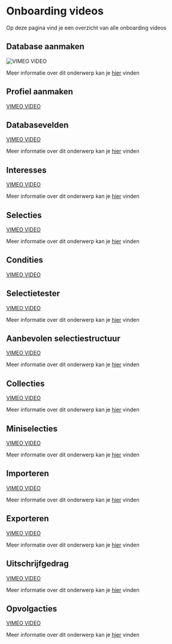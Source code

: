 # Onboarding videos
Op deze pagina vind je een overzicht van alle onboarding videos

## Database aanmaken
![VIMEO VIDEO](https://player.vimeo.com/video/670122922 "Database aanmaken")

Meer informatie over dit onderwerp kan je [hier](./database-profiles) vinden

## Profiel aanmaken
[VIMEO VIDEO](https://player.vimeo.com/video/670123007?h=20f3381382&amp;badge=0&amp;autopause=0&amp;player_id=0&amp;app_id=58479 "Profiel aanmaken")

## Databasevelden
[VIMEO VIDEO](https://player.vimeo.com/video/670123088?h=d6a59ec992&amp;badge=0&amp;autopause=0&amp;player_id=0&amp;app_id=58479 "Databasevelden")

Meer informatie over dit onderwerp kan je [hier](./database-fields) vinden

## Interesses
[VIMEO VIDEO](https://player.vimeo.com/video/670123208?h=34b057b5f1&amp;badge=0&amp;autopause=0&amp;player_id=0&amp;app_id=58479 "Interesses")

Meer informatie over dit onderwerp kan je [hier](./sender-domains) vinden

## Selecties
[VIMEO VIDEO](https://player.vimeo.com/video/676270556?h=fe357254ec&amp;badge=0&amp;autopause=0&amp;player_id=0&amp;app_id=58479 "Selecties")

Meer informatie over dit onderwerp kan je [hier](./database-selections-introduction) vinden

## Condities
[VIMEO VIDEO](https://player.vimeo.com/video/676271291?h=af990d3fde&amp;badge=0&amp;autopause=0&amp;player_id=0&amp;app_id=58479 "Condities")

## Selectietester
[VIMEO VIDEO](https://player.vimeo.com/video/676272215?h=7a7e4bbcc9&amp;badge=0&amp;autopause=0&amp;player_id=0&amp;app_id=58479 "Selectietester")

Meer informatie over dit onderwerp kan je [hier](./database-selections-introduction) vinden

## Aanbevolen selectiestructuur
[VIMEO VIDEO](https://player.vimeo.com/video/789761339?h=bceb9781c8&amp;badge=0&amp;autopause=0&amp;player_id=0&amp;app_id=58479 "Aanbevolen selectiestructuur")

Meer informatie over dit onderwerp kan je [hier](./database-management) vinden

## Collecties
[VIMEO VIDEO](https://player.vimeo.com/video/789761289?h=3eaa32efa2&amp;badge=0&amp;autopause=0&amp;player_id=0&amp;app_id=58479 "Collecties")

Meer informatie over dit onderwerp kan je [hier](./database-collections) vinden

## Miniselecties
[VIMEO VIDEO](https://player.vimeo.com/video/789761255?h=15701ac3f6&amp;badge=0&amp;autopause=0&amp;player_id=0&amp;app_id=58479 "Miniselecties")

Meer informatie over dit onderwerp kan je [hier](./database-collections) vinden

## Importeren
[VIMEO VIDEO](https://player.vimeo.com/video/789761221?h=f652dbe3a4&amp;badge=0&amp;autopause=0&amp;player_id=0&amp;app_id=58479 "Importeren")

Meer informatie over dit onderwerp kan je [hier](./database-import) vinden

## Exporteren
[VIMEO VIDEO](https://player.vimeo.com/video/789761190?h=9b5ae2bdcd&amp;badge=0&amp;autopause=0&amp;player_id=0&amp;app_id=58479 "Exporteren")

Meer informatie over dit onderwerp kan je [hier](./database-export) vinden

## Uitschrijfgedrag
[VIMEO VIDEO](https://player.vimeo.com/video/789761140?h=0f1b61f0cd&amp;badge=0&amp;autopause=0&amp;player_id=0&amp;app_id=58479 "Uitschrijfgedrag")

Meer informatie over dit onderwerp kan je [hier](./database-unsubscribe-behavior) vinden

## Opvolgacties
[VIMEO VIDEO](https://player.vimeo.com/video/789761097?h=3c1d9ce6cb&amp;badge=0&amp;autopause=0&amp;player_id=0&amp;app_id=58479 "Opvolgacties")

Meer informatie over dit onderwerp kan je [hier](./database-follow-ups) vinden
